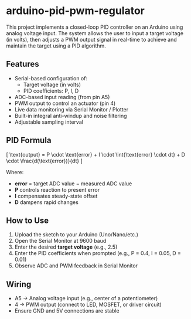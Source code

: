 # arduino-pid-pwm-regulator
This project implements a closed-loop PID controller on an Arduino using analog voltage input. The system allows the user to input a target voltage (in volts), then adjusts a PWM output signal in real-time to achieve and maintain the target using a PID algorithm.
## Features

- Serial-based configuration of:
  - Target voltage (in volts)
  - PID coefficients: P, I, D
- ADC-based input reading (from pin A5)
- PWM output to control an actuator (pin 4)
- Live data monitoring via Serial Monitor / Plotter
- Built-in integral anti-windup and noise filtering
- Adjustable sampling interval

## PID Formula

\[
\text{output} = P \cdot \text{error} + I \cdot \int{\text{error} \cdot dt} + D \cdot \frac{d(\text{error})}{dt}
\]

Where:
- **error** = target ADC value − measured ADC value
- **P** controls reaction to present error
- **I** compensates steady-state offset
- **D** dampens rapid changes

## How to Use

1. Upload the sketch to your Arduino (Uno/Nano/etc.)
2. Open the Serial Monitor at 9600 baud
3. Enter the desired **target voltage** (e.g., 2.5)
4. Enter the PID coefficients when prompted (e.g., P = 0.4, I = 0.05, D = 0.01)
5. Observe ADC and PWM feedback in Serial Monitor

## Wiring

- A5 → Analog voltage input (e.g., center of a potentiometer)
- 4 → PWM output (connect to LED, MOSFET, or driver circuit)
- Ensure GND and 5V connections are stable
